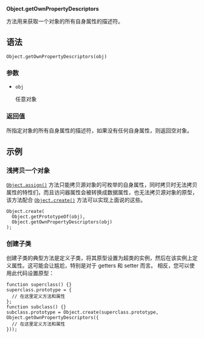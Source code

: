 **Object.getOwnPropertyDescriptors**

方法用来获取一个对象的所有自身属性的描述符。

## 语法

```
Object.getOwnPropertyDescriptors(obj)
```

### 参数

- `obj`

  任意对象

### 返回值

所指定对象的所有自身属性的描述符，如果没有任何自身属性，则返回空对象。


## 示例

### 浅拷贝一个对象

[`Object.assign()`](https://developer.mozilla.org/zh-CN/docs/Web/JavaScript/Reference/Global_Objects/Object/assign) 方法只能拷贝源对象的可枚举的自身属性，同时拷贝时无法拷贝属性的特性们，而且访问器属性会被转换成数据属性，也无法拷贝源对象的原型，该方法配合 [`Object.create()`](https://developer.mozilla.org/zh-CN/docs/Web/JavaScript/Reference/Global_Objects/Object/create) 方法可以实现上面说的这些。

```
Object.create(
  Object.getPrototypeOf(obj), 
  Object.getOwnPropertyDescriptors(obj) 
);
```

### 创建子类

创建子类的典型方法是定义子类，将其原型设置为超类的实例，然后在该实例上定义属性。这可能会让尴尬，特别是对于 getters 和 setter 而言。 相反，您可以使用此代码设置原型：

```
function superclass() {}
superclass.prototype = {
  // 在这里定义方法和属性
};
function subclass() {}
subclass.prototype = Object.create(superclass.prototype, Object.getOwnPropertyDescriptors({
  // 在这里定义方法和属性
}));
```

## 